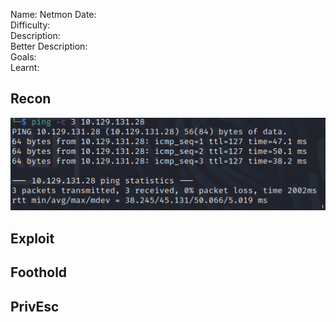 
Name: Netmon
Date:  
Difficulty:  
Description:  
Better Description:  
Goals:  
Learnt:

## Recon

![ping](Screenshots/ping.png)
	
## Exploit

## Foothold

## PrivEsc

      
